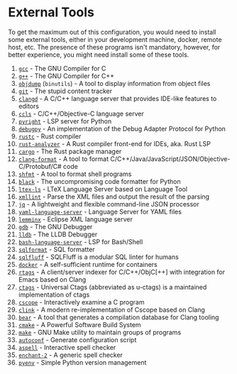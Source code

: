 # External Tools
To get the maximum out of this configuration, you would need to install some
external tools, either in your development machine, docker, remote host, etc.
The presence of these programs isn't mandatory, however, for better experience,
you might need install some of these tools.

1. [`gcc`](https://gcc.gnu.org) - The GNU Compiler for  C
2. [`g++`](https://gcc.gnu.org) - The GNU Compiler for C++
3. [`objdump`](https://en.wikipedia.org/wiki/Objdump) (`binutils`) - A tool to display information from object files
4. [`git`](https://git-scm.com) - The stupid content tracker
5. [`clangd`](https://clangd.llvm.org) - A C/C++ language server that provides IDE-like features to editors
6. [`ccls`](https://github.com/MaskRay/ccls) - C/C++/Objective-C language server
7. [`pyright`](https://github.com/microsoft/pyright) - LSP server for Python
8. [`debugpy`](https://github.com/microsoft/debugpy) - An implementation of the Debug Adapter Protocol for Python
9. [`rustc`](https://github.com/rust-lang/rust) - Rust compiler
10. [`rust-analyzer`](https://github.com/rust-lang/rust-analyzer) - A Rust compiler front-end for IDEs, aka. Rust LSP
11. [`cargo`](https://github.com/rust-lang/cargo) - The Rust package manager
12. [`clang-format`](https://clang.llvm.org/docs/ClangFormat.html) - A tool to format C/C++/Java/JavaScript/JSON/Objective-C/Protobuf/C# code
13. [`shfmt`](https://github.com/mvdan/sh) - A tool to format shell programs
14. [`black`](https://github.com/psf/black) - The uncompromising code formatter for Python
15. [`ltex-ls`](https://github.com/valentjn/ltex-ls) - LTeX Language Server based on Language Tool
16. [`xmllint`](https://github.com/GNOME/libxml2) - Parse the XML files and output the result of the parsing
17. [`jq`](https://jqlang.github.io/jq) - A lightweight and flexible command-line JSON processor
18. [`yaml-language-server`](https://github.com/redhat-developer/yaml-language-server) - Language Server for YAML files
19. [`lemminx`](https://github.com/eclipse/lemminx) - Eclipse XML language server
20. [`gdb`](https://www.sourceware.org/gdb) - The GNU Debugger
21. [`lldb`](https://lldb.llvm.org) - The LLDB Debugger
22. [`bash-language-server`](https://github.com/bash-lsp/bash-language-server) - LSP for Bash/Shell
23. [`sqlformat`](https://sqlformat.org) - SQL formatter
24. [`sqlfluff`](https://sqlfluff.com) - SQLFluff is a modular SQL linter for humans
25. [`docker`](https://www.docker.com) - A self-sufficient runtime for containers
26. [`rtags`](https://github.com/Andersbakken/rtags) - A client/server indexer for C/C++/ObjC[++] with integration for Emacs based on Clang
27. [`ctags`](https://github.com/universal-ctags/ctags) - Universal Ctags (abbreviated as u-ctags) is a maintained implementation of ctags
28. [`cscope`](https://cscope.sourceforge.net) - Interactively examine a C program
29. [`clink`](https://github.com/Smattr/clink) - A modern re-implementation of Cscope based on Clang
30. [`bear`](https://github.com/rizsotto/Bear) - A tool that generates a compilation database for Clang tooling
31. [`cmake`](https://cmake.org) - A Powerful Software Build System
32. [`make`](https://www.gnu.org/software/make) - GNU Make utility to maintain groups of programs
33. [`autoconf`](https://www.gnu.org/software/make) - Generate configuration script
34. [`aspell`](http://aspell.net) - Interactive spell checker
35. [`enchant-2`](https://github.com/AbiWord/enchant) - A generic spell checker
36. [`pyenv`](https://github.com/pyenv/pyenv) - Simple Python version management
